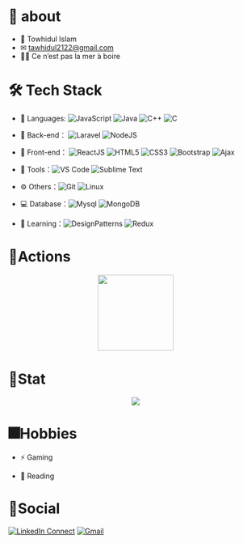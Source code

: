 # 🚀 about
  
- 👦 Towhidul Islam
- ✉ tawhidul2122@gmail.com
- 🥰😍 Ce n’est pas la mer à boire


# 🛠 Tech Stack

- 🔭 Languages: ![JavaScript](https://img.shields.io/badge/-JavaScript-purple?style=flat-circle&logo=javascript) ![Java](https://img.shields.io/badge/-Java-blue?style=flat-circle&logo=java) 
![C++](https://img.shields.io/badge/-C++-red?style=flat-circle&logo=cpp) ![C](https://img.shields.io/badge/-C-red?style=flat-circle&logo=c)

- 🔭 Back-end： ![Laravel](https://img.shields.io/badge/-Laravel-green?style=flat-circle&logo=laravel) ![NodeJS](https://img.shields.io/badge/-NodeJS-red?style=flat-circle&logo=nodejs)

- 👯 Front-end： ![ReactJS](https://img.shields.io/badge/-ReactJS-purple?style=flat-circle&logo=react) ![HTML5](https://img.shields.io/badge/-HTML5-gray?style=flat-circle&logo=html5) ![CSS3](https://img.shields.io/badge/-CSS3-orange?style=flat-circle&logo=css3)
![Bootstrap](https://img.shields.io/badge/-Bootstrap-aqua?style=flat-circle&logo=Bootstrap) ![Ajax](https://img.shields.io/badge/-Ajax-purple?style=flat-circle&logo=ajax)


- 🔨 Tools：![VS Code](https://img.shields.io/badge/-VSCode-blue?style=flat-circle&logo=visualstudiocode) ![Sublime Text](https://img.shields.io/badge/-Sublime%20Text-black?style=flat-circle&logo=sublimetext)

- ⚙️ Others：![Git](https://img.shields.io/badge/-Git-yellow?style=flat-circle&logo=git) ![Linux](https://img.shields.io/badge/-Linux-gray?style=flat-circle&logo=Linux)

- 💻 Database：![Mysql](https://img.shields.io/badge/-Mysql-skyblue?style=flat-circle&logo=mysql) ![MongoDB](https://img.shields.io/badge/-MongoDB-blue?style=flat-circle&logo=MongoDB)

- 🌱 Learning：![DesignPatterns](https://img.shields.io/badge/-DesignPatterns-yellow?style=flat-circle&logo=DesignPatterns) ![ Redux](https://img.shields.io/badge/-Redux-black?style=flat-circle&logo=redux)



# 🔭Actions

<div align="center">
    <img height="150px" src="https://github-readme-streak-stats.herokuapp.com/?user=tawhidul2122"/>
</div>



# 📶Stat
<div align="center">

![](https://stats.justsong.cn/api/github?username=tawhidul2122)

</div>



# 🎆Hobbies

- ⚡ Gaming

- 📖 Reading 


# 🌱Social
[![LinkedIn Connect](https://img.shields.io/badge/%20-Connect-black?color=222244&labelColor=000000&logo=linkedin&logoColor=f5f7fe)](https://www.linkedin.com/in/tawhidul2122/) <tab>
[![Gmail](https://img.shields.io/badge/%20-Send%20Mail-black?color=222244&labelColor=000000&logo=gmail&logoColor=f5f7fe)](mailto:tawhidul2122@gmail.com?subject=From%20GitHub&&body=Hi,%20there.%20Found%20you%20on%20GitHub!%20Let's%20talk%20about...)
    
</div>




